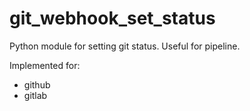 # git_webhook_set_status
Python module for setting git status. Useful for pipeline.

Implemented for:
 - github
 - gitlab
